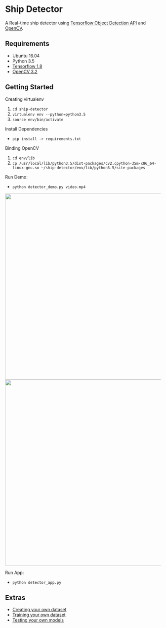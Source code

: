 # Ship Detector
A Real-time ship detector using [Tensorflow Object Detection API](https://github.com/tensorflow/models/tree/master/research/object_detection) and [OpenCV](http://opencv.org/).


## Requirements
- Ubuntu 16.04
- Python 3.5
- [Tensorflow 1.8](http://yongyong-e.tistory.com/10)
- [OpenCV 3.2](http://yongyong-e.tistory.com/41)


## Getting Started
Creating virtualenv
1. `cd ship-detector`
2. `virtualenv env --python=python3.5`
3. `source env/bin/activate`

Install Dependencies
- `pip install -r requirements.txt`

Binding OpenCV
1. `cd env/lib`
2. `cp /usr/local/lib/python3.5/dist-packages/cv2.cpython-35m-x86_64-linux-gnu.so ~/ship-detector/env/lib/python3.5/site-packages`

Run Demo:
- `python detector_demo.py video.mp4`

<div align='center'>
  <img src='object_detection/g3doc/img/demo20171018_093153.gif' width='600px'>
</div>
<div align='center'>
  <img src='object_detection/g3doc/img/demo20171018_093059.gif' width='600px'>
</div>

Run App:
- `python detector_app.py`


## Extras
- [Creating your own dataset](http://yongyong-e.tistory.com/31)
- [Training your own dataset](http://yongyong-e.tistory.com/32)
- [Testing your own models](http://yongyong-e.tistory.com/35)
